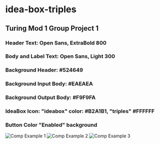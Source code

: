 # idea-box-triples

## Turing Mod 1 Group Project 1

### Header Text: Open Sans, ExtraBold 800
### Body and Label Text: Open Sans, Light 300
### Background Header: #524649
### Background Input Body: #EAEAEA
### Background Output Body: #F9F9FA
### IdeaBox Icon: "ideabox" color: #B2A1B1, "triples" #FFFFFF
### Button Color "Enabled" background

![Comp Example 1](https://i.imgur.com/3avgOpk.jpg)
![Comp Example 2](https://i.imgur.com/flh0e9S.jpg)
![Comp Example 3](https://i.imgur.com/NLH3RMH.jpg)

